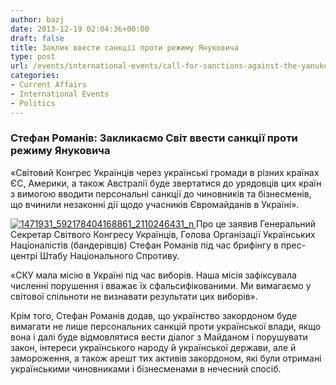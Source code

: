 ```yaml
---
author: bazj
date: 2013-12-19 02:04:36+00:00
draft: false
title: Заклик ввести санкції проти режиму Януковича
type: post
url: /events/international-events/call-for-sanctions-against-the-yanukovych-regime/
categories:
- Current Affairs
- International Events
- Politics
---
```


### Стефан Романів: Закликаємо Світ ввести санкції проти режиму Януковича


«Світовий Конгрес Українців через українські громади в різних країнах ЄС, Америки, а також Австралії буде звертатися до урядовців цих країн з вимогою вводити персональні санкції до чиновників та бізнесменів, що вчинили незаконні дії щодо учасників Євромайданів в Україні».

[![1471931_592178404168861_2110246431_n](http://www.ozeukes.com/wp-content/uploads/2013/12/1471931_592178404168861_2110246431_n.jpg)
](http://www.ozeukes.com/wp-content/uploads/2013/12/1471931_592178404168861_2110246431_n.jpg)Про це заявив Генеральний Секретар Світвого Конгресу Українців, Голова Організації Українських Націоналістів (бандерівців) Стефан Романів під час брифінгу в прес-центрі Штабу Національного Спротиву.

«СКУ мала місію в Україні під час виборів. Наша місія зафіксувала численні порушення і вважає їх сфальсифікованими. Ми вимагаємо у світової спільноти не визнавати результати цих виборів».

Крім того, Стефан Романів додав, що українство закордоном буде вимагати не лише персональних санкцій проти української влади, якщо вона і далі буде відмовлятися вести діалог з Майданом і порушувати закон, інтереси українського народу й української держави, але й замороження, а також арешт тих активів закордоном, які були отримані українськими чиновниками і бізнесменами в нечесний спосіб.
